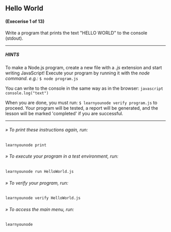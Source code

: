 ## Hello World
#### (Execerise 1 of 13)
Write a program that prints the text "HELLO WORLD" to the console (stdout).

___
##### HINTS
To make a Node.js program, create a new file with a *.js* extension and
start writing JavaScript! Execute your program by running it with the *node command. e.g.:*
    `$ node program.js`

You can write to the console in the same way as in the browser:
    ```javascript
    console.log("text")
    ```

When you are done, you must run: `$ learnyounode verify program.js` to proceed. Your program will be tested, a report will be generated, and
the lesson will be marked 'completed' if you are successful.

___
###### » To print these instructions again, run:
    learnyounode print
###### » To execute your program in a test environment, run:
    learnyounode run HelloWorld.js
###### » To verify your program, run:
    learnyounode verify HelloWorld.js
###### » To access the main menu, run:
    learnyounode
